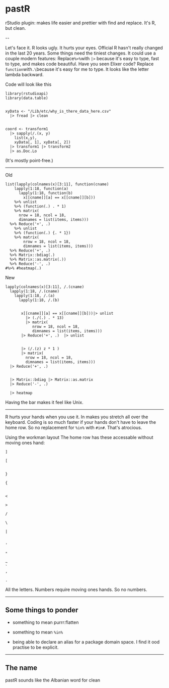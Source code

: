 # pastR

rStudio plugin: makes life easier and prettier with find and replace.  It's R, but clean.

--

Let's face it.  R looks ugly.  It hurts your eyes.    Official R hasn't really changed in the last 20 years.  Some things need the tiniest changes.  It could use a couple modern features:
Replace``` %>% ```with ```|>``` because it's easy to type, fast to type, and makes code beautiful.  Have you seen Elixer code?
Replace ```function```with```.\```because it's easy for me to type.  It looks like the letter lambda backward.

Code will look like this

```
library(rstudioapi)
library(data.table)


xyData <- "/Lib/etc/why_is_there_data_here.csv"
  |> fread |> clean


coord <- transform1
  |> sapply(/.(x, y) 
    list(x,y), 
    xyData[, 1], xyData[, 2])
  |> transform1 |> transform2
  |> as.Doc.Lo
```

(It's mostly point-free.)


----

Old
```
list(lapply(colnames(x)[3:11], function(cname)
    lapply(1:18, function(a)
      lapply(1:18, function(b)
        x[[cname]][a] == x[[cname]][b])) 
    %>% unlist 
    %>% (function(.) . * 1) 
    %>% matrix(
      nrow = 18, ncol = 18, 
      dimnames = list(items, items))) 
  %>% Reduce('+', .)
    %>% unlist 
    %>% (function(.) {. * 1}) 
    %>% matrix(
        nrow = 18, ncol = 18, 
        dimnames = list(items, items))) 
  %>% Reduce('+', .) 
  %>% Matrix::bdiag(.) 
  %>% Matrix::as.matrix(.)) 
  %>% Reduce('-', .)
#%>% #heatmap(.)
```

New
 ``` 
 lapply(colnames(x)[3:11], /.(cname)
   lapply(1:18, /.(cname)
     lapply(1:18, /.(a) 
       lapply(1:18, /.(b)
       
       
        x[[cname]][a] == x[[cname]][b]))|> unlist 
          |> (./(.) . * 13) 
          |> matrix(
             nrow = 18, ncol = 18, 
             dimnames = list(items, items)))      
        |> Reduce('+', .)  |> unlist 
    
    
        |> (/.(z) z * 1 )
        |> matrix(
          nrow = 18, ncol = 18, 
          dimnames = list(items, items))) 
   |> Reduce('+', .) 


   |> Matrix::bdiag |> Matrix::as.matrix 
   |> Reduce('-', .) 
   
   |> heatmap
  ```
 
Having the bar makes it feel like Unix. 

---

R hurts your hands when you use it.  In makes you stretch all over the keyboard.  Coding is so much faster if your hands don't have to leave the home row.  So no replacement for ``` %in% ``` with ``` #in# ```.  That's atrocious. 

Using the workman layout The home row has these accessable without moving ones hand:

```
]

[


}

{


<

>

/

\

|


'

"

~
`
, 

.

``` 

All the letters.  Numbers require moving ones hands.  So no numbers.

---

## Some things to ponder


- something to mean purrr:flatten

- something to mean ``` %in% ```

- being able to declare an alias for a package domain space.  I find it ood practise to be explicit.

---

## The name


pastR sounds like the Albanian word for clean

